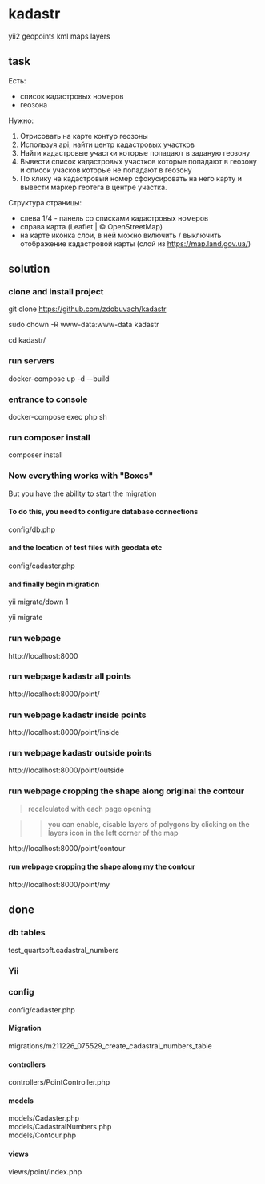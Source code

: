 # kadastr

yii2 geopoints kml maps layers

## task

Есть:
- список кадастровых номеров
- геозона

Нужно:
1. Отрисовать на карте контур геозоны
1. Используя api, найти центр кадастровых участков
2. Найти кадастровые участки которые попадают в заданую геозону
3. Вывести список кадастровых участков которые попадают в геозону и список учасков которые не попадают в геозону
4. По клику на кадастровый номер сфокусировать на него карту и вывести маркер геотега в центре участка.

Структура страницы:
- слева 1/4 - панель со списками кадастровых номеров
- справа карта (Leaflet | © OpenStreetMap)
- на карте иконка слои, в ней можно включить / выключить отображение кадастровой карты (слой из https://map.land.gov.ua/)


## solution

### clone and install project

git clone https://github.com/zdobuvach/kadastr

sudo chown -R www-data:www-data kadastr

cd kadastr/

### run servers

docker-compose up -d  --build

### entrance to console

docker-compose exec php sh

### run composer install

composer install

### Now everything works with "Boxes"

But you have the ability to start the migration

#### To do this, you need to configure database connections

config/db.php

#### and the location of test files with geodata etc

config/cadaster.php

#### and finally begin migration

yii migrate/down 1

yii migrate

### run webpage

http://localhost:8000

### run webpage kadastr all points

http://localhost:8000/point/

### run webpage kadastr inside points

http://localhost:8000/point/inside

### run webpage kadastr outside points

http://localhost:8000/point/outside

### run webpage cropping the shape along original the contour

> recalculated with each page opening

 >> you can enable, disable layers of polygons by clicking on the layers icon in the left corner of the map

http://localhost:8000/point/contour  <br>

####  run webpage cropping the shape along my the contour

http://localhost:8000/point/my  <br> 



## done

### db tables

test_quartsoft.cadastral_numbers

### Yii

### config

config/cadaster.php

#### Migration

migrations/m211226_075529_create_cadastral_numbers_table

#### controllers

controllers/PointController.php <br>  

#### models

models/Cadaster.php <br>
models/CadastralNumbers.php <br>
models/Contour.php <br>

#### views

views/point/index.php
